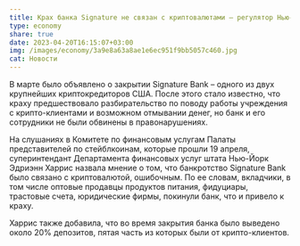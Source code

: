 ```yaml
---
title: Крах банка Signature не связан с криптовалютами – регулятор Нью-Йорка
type: economy
share: true
date: 2023-04-20T16:15:07+03:00
img: /images/economy/3a9e8a63a8ae1e6ec951f9bb5057c460.jpg
cat: Новости
---
```

В марте было объявлено о закрытии Signature Bank – одного из двух крупнейших криптокредиторов США. После этого стало известно, что краху предшествовало разбирательство по поводу работы учреждения с крипто-клиентами и возможном отмывании денег, но банк и его сотрудники не были обвинены в правонарушениях.

На слушаниях в Комитете по финансовым услугам Палаты представителей по стейблкоинам, которые прошли 19 апреля, суперинтендант Департамента финансовых услуг штата Нью-Йорк Эдриэнн Харрис назвала мнение о том, что банкротство Signature Bank было связано с криптовалютой, ошибочным. По ее словам, вкладчики, в том числе оптовые продавцы продуктов питания, фидуциары, трастовые счета, юридические фирмы, покинули банк, что и привело к краху. 

Харрис также добавила, что во время закрытия банка было выведено около 20% депозитов, пятая часть из которых были от крипто-клиентов.